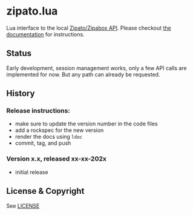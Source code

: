 # zipato.lua
Lua interface to the local [Zipato/Zipabox API](https://my.zipato.com/zipato-web/api/).
Please checkout [the documentation](https://tieske.github.io/zipato.lua/) for
instructions.

## Status

Early development, session management works, only a few API calls are
implemented for now. But any path can already be requested.


## History

### Release instructions:

* make sure to update the version number in the code files
* add a rockspec for the new version
* render the docs using `ldoc`
* commit, tag, and push

### Version x.x, released xx-xx-202x

* initial release

## License & Copyright

See [LICENSE](https://github.com/Tieske/zipato.lua/blob/master/LICENSE)

